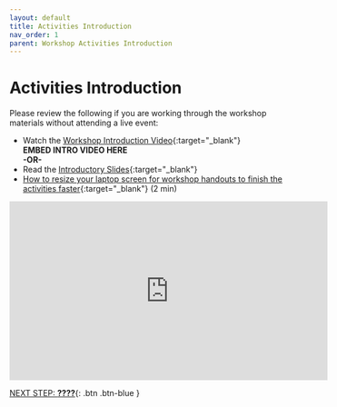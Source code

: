 ```yaml
---
layout: default
title: Activities Introduction
nav_order: 1
parent: Workshop Activities Introduction
---
```

# Activities Introduction

Please review the following if you are working through the workshop materials without attending a live event:
- Watch the [Workshop Introduction Video](#){:target="_blank"}<br>
**EMBED INTRO VIDEO HERE**<br>
**-OR-**
- Read the [Introductory Slides](#){:target="_blank"} 
- [How to resize your laptop screen for workshop handouts to finish the activities faster](https://www.youtube.com/watch?v=Igk5hZUfzN0){:target="_blank"} (2 min)<br>
<iframe width="560" height="315" src="https://www.youtube.com/embed/Igk5hZUfzN0" title="YouTube video player" frameborder="0" allow="accelerometer; autoplay; clipboard-write; encrypted-media; gyroscope; picture-in-picture" allowfullscreen></iframe>

[NEXT STEP: **????**](#){: .btn .btn-blue }
